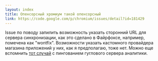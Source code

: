 ```yaml
---
layout: index
title: Опенсорсный хромиум такой опенсорсный
link: https://code.google.com/p/chromium/issues/detail?id=181429
---
```


Issue  по  поводу  запилить  возможность  указать  сторонний  URL  для  сервера
синхронизации, как это  сделано в Файрфоксе, например,  помечена как "wontfix".
Возможности  указать кастомного  провайдера магазина  приложений у  них, как  я
предполагаю,  тоже  нет.  Можно  еще вспомнить  [тот  случай][]  с  пингованием
гуглового сервера аналитики.



[тот случай]: http://habrahabr.ru/post/101396/
